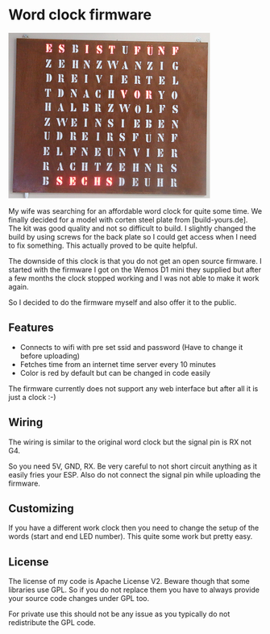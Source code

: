 # Word clock firmware

![wordclock](wordclock.png)

My wife was searching for an affordable word clock for quite some time. We finally decided for a model with corten steel plate from [build-yours.de].
The kit was good quality and not so difficult to build. I slightly changed the build by using screws for the back plate so I could get access when 
I need to fix something. This actually proved to be quite helpful.

The downside of this clock is that you do not get an open source firmware. I started with the firmware I got on the Wemos D1 mini they supplied
but after a few months the clock stopped working and I was not able to make it work again.

So I decided to do the firmware myself and also offer it to the public. 

## Features

* Connects to wifi with pre set ssid and password (Have to change it before uploading)
* Fetches time from an internet time server every 10 minutes
* Color is red by default but can be changed in code easily

The firmware currently does not support any web interface but after all it is just a clock :-)

## Wiring

The wiring is similar to the original word clock but the signal pin is RX not G4.

So you need 5V, GND, RX. Be very careful to not short circuit anything as it easily fries your ESP. Also do not connect the signal pin while uploading the firmware.

## Customizing

If you have a different work clock then you need to change the setup of the words (start and end LED number). This quite some work but pretty easy.

## License

The license of my code is Apache License V2. Beware though that some libraries use GPL. So if you do not replace them you have to always provide your source code changes under GPL too.

For private use this should not be any issue as you typically do not redistribute the GPL code. 
